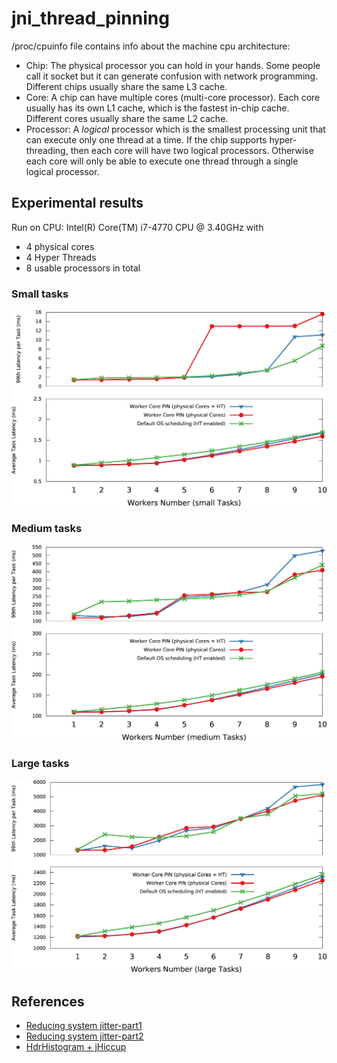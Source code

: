 # jni_thread_pinning

 /proc/cpuinfo file contains info about the machine cpu architecture:

* Chip: The physical processor you can hold in your hands. Some people call it socket but it can generate confusion with network programming. Different chips usually share the same L3 cache.
* Core: A chip can have multiple cores (multi-core processor). Each core usually has its own L1 cache, which is the fastest in-chip cache. Different cores usually share the same L2 cache.
* Processor: A *logical* processor which is the smallest processing unit that can execute only one thread at a time. If the chip supports hyper-threading, then each core will have two logical processors. Otherwise each core will only be able to execute one thread through a single logical processor.

## Experimental results

Run on CPU:  Intel(R) Core(TM) i7-4770 CPU @ 3.40GHz with
* 4 physical cores
* 4 Hyper Threads
* 8 usable processors in total

### Small tasks
![Thead Affinity Small Tasks](https://github.com/pgaref/jni_thread_pinning/blob/master/graphs/thread-affinity-sTasks.jpg)

### Medium tasks
![Thead Affinity Medium Tasks](https://github.com/pgaref/jni_thread_pinning/blob/master/graphs/thread-affinity-mTasks.jpg)

### Large tasks
![Thead Affinity Large Tasks](https://github.com/pgaref/jni_thread_pinning/blob/master/graphs/thread-affinity-lTasks.jpg)


## References


* [Reducing system jitter-part1](http://epickrram.blogspot.co.uk/2015/09/reducing-system-jitter.html)
* [Reducing system jitter-part2](http://epickrram.blogspot.co.uk/2015/11/reducing-system-jitter-part-2.html)
* [HdrHistogram + jHiccup](http://psy-lob-saw.blogspot.com/2015/02/hdrhistogram-better-latency-capture.html)
